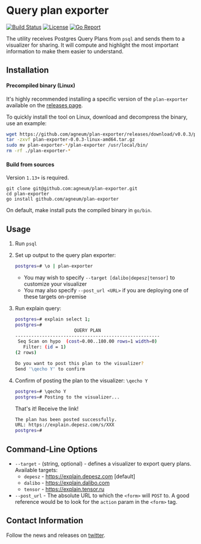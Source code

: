 # Query plan exporter

[![Build Status](https://github.com/agneum/plan-exporter/workflows/build/badge.svg)](https://github.com/agneum/plan-exporter/actions)
[![License](https://img.shields.io/github/license/agneum/plan-exporter)](/LICENSE)
[![Go Report](https://goreportcard.com/badge/github.com/agneum/plan-exporter)](https://goreportcard.com/badge/github.com/agneum/plan-exporter)

The utility receives Postgres Query Plans from `psql` and sends them to a visualizer for sharing. 
It will compute and highlight the most important information to make them easier to understand.

## Installation

#### Precompiled binary (Linux)
It's highly recommended installing a specific version of the `plan-exporter` available on the [releases page](https://github.com/agneum/plan-exporter/releases).

To quickly install the tool on Linux, download and decompress the binary, use an example:

```bash
wget https://github.com/agneum/plan-exporter/releases/download/v0.0.3/plan-exporter-0.0.3-linux-amd64.tar.gz
tar -zxvf plan-exporter-0.0.3-linux-amd64.tar.gz
sudo mv plan-exporter-*/plan-exporter /usr/local/bin/
rm -rf ./plan-exporter-*
```

#### Build from sources
Version `1.13+` is required.

``` 
git clone git@github.com:agneum/plan-exporter.git
cd plan-exporter
go install github.com/agneum/plan-exporter
```
On default, make install puts the compiled binary in `go/bin`.

## Usage

1. Run `psql`

1. Set up output to the query plan exporter:
    ```bash
    postgres=# \o | plan-exporter
    ```
    * You may wish to specify `--target [dalibo|depesz|tensor]` to customize your visualizer
    * You may also specify `--post_url <URL>` if you are deploying one of these targets on-premise

1. Run explain query:
    ```bash
    postgres=# explain select 1;
    postgres=# 
                          QUERY PLAN                      
    ------------------------------------------------------
     Seq Scan on hypo  (cost=0.00..180.00 rows=1 width=0)
       Filter: (id = 1)
    (2 rows)
    
    Do you want to post this plan to the visualizer?
    Send '\qecho Y' to confirm
    ```

1. Confirm of posting the plan to the visualizer: `\qecho Y`

    ```bash
    postgres=# \qecho Y
    postgres=# Posting to the visualizer...
    ```

    That's it! Receive the link!

    ```bash
    The plan has been posted successfully.
    URL: https://explain.depesz.com/s/XXX
    postgres=#
    ```
  
## Command-Line Options

- `--target` - (string, optional) - defines a visualizer to export query plans. 
  Available targets:
  - `depesz` - https://explain.depesz.com [default]
  - `dalibo` - https://explain.dalibo.com
  - `tensor` - https://explain.tensor.ru
- `--post_url` - The absolute URL to which the `<form>` will `POST` to.  A good reference would be to look for the `action` param in the `<form>` tag.

## Contact Information

Follow the news and releases on [twitter](https://twitter.com/arkartasov).

